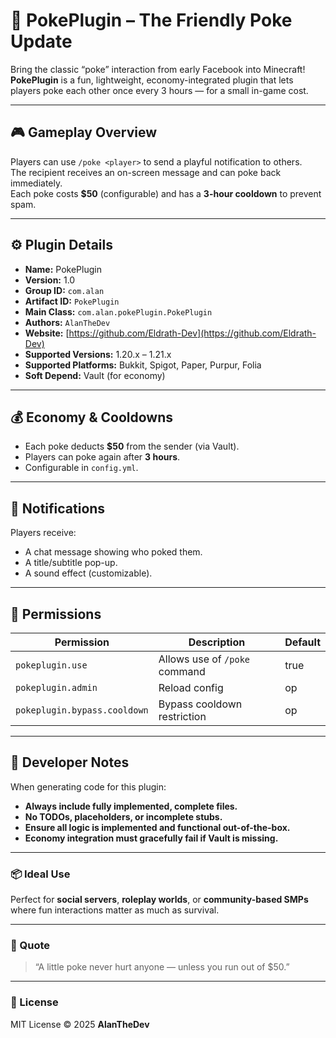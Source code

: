 # 🫵 PokePlugin – The Friendly Poke Update

Bring the classic “poke” interaction from early Facebook into Minecraft!  
**PokePlugin** is a fun, lightweight, economy-integrated plugin that lets players poke each other once every 3 hours — for a small in-game cost.

---

## 🎮 Gameplay Overview
Players can use `/poke <player>` to send a playful notification to others.  
The recipient receives an on-screen message and can poke back immediately.  
Each poke costs **$50** (configurable) and has a **3-hour cooldown** to prevent spam.

---

## ⚙️ Plugin Details
- **Name:** PokePlugin  
- **Version:** 1.0  
- **Group ID:** `com.alan`  
- **Artifact ID:** `PokePlugin`  
- **Main Class:** `com.alan.pokePlugin.PokePlugin`  
- **Authors:** `AlanTheDev`  
- **Website:** [https://github.com/Eldrath-Dev](https://github.com/Eldrath-Dev)  
- **Supported Versions:** 1.20.x – 1.21.x  
- **Supported Platforms:** Bukkit, Spigot, Paper, Purpur, Folia  
- **Soft Depend:** Vault (for economy)

---

## 💰 Economy & Cooldowns
- Each poke deducts **$50** from the sender (via Vault).  
- Players can poke again after **3 hours**.  
- Configurable in `config.yml`.

---

## 🔔 Notifications
Players receive:
- A chat message showing who poked them.  
- A title/subtitle pop-up.  
- A sound effect (customizable).

---

## 🧩 Permissions
| Permission | Description | Default |
|-------------|-------------|----------|
| `pokeplugin.use` | Allows use of `/poke` command | true |
| `pokeplugin.admin` | Reload config | op |
| `pokeplugin.bypass.cooldown` | Bypass cooldown restriction | op |

---

## 🧠 Developer Notes
When generating code for this plugin:
- **Always include fully implemented, complete files.**  
- **No TODOs, placeholders, or incomplete stubs.**  
- **Ensure all logic is implemented and functional out-of-the-box.**  
- **Economy integration must gracefully fail if Vault is missing.**

---

### 📦 Ideal Use
Perfect for **social servers**, **roleplay worlds**, or **community-based SMPs**  
where fun interactions matter as much as survival.

---

### 💬 Quote
> “A little poke never hurt anyone — unless you run out of $50.”

---

### 🧾 License
MIT License © 2025 **AlanTheDev**
